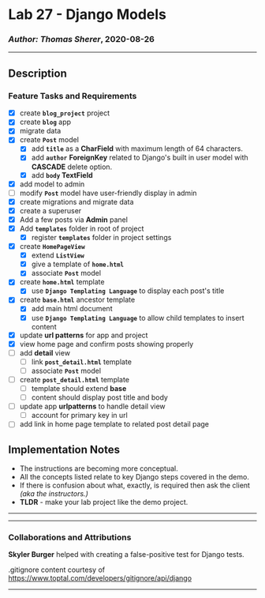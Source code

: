 # Lab 27 - Django Models

### *Author: Thomas Sherer*, 2020-08-26

---

## Description
### Feature Tasks and Requirements
- [X] create __`blog_project`__ project
- [X] create __`blog`__ app
- [X] migrate data
- [X] create __`Post`__ model
	- [X] add __`title`__ as a __CharField__ with maximum length of 64 characters.
	- [X] add __`author`__ __ForeignKey__ related to Django's built in user model with __CASCADE__ delete option.
	- [X] add __`body` TextField__ <br>

- [X] add model to admin
- [ ] modify __`Post`__ model have user-friendly display in admin
- [X] create migrations and migrate data
- [X] create a superuser
- [X] Add a few posts via __Admin__ panel
- [X] Add __`templates`__ folder in root of project
	- [X] register __`templates`__ folder in project settings <br>

- [X] create __`HomePageView`__
	- [X] extend __`ListView`__
	- [X] give a template of __`home.html`__
	- [X] associate __`Post`__ model <br>

- [X] create __`home.html`__ template
	- [X] use __`Django Templating Language`__ to display each post's title <br>

- [X] create __`base.html`__ ancestor template
	- [X] add main html document
	- [X] use __`Django Templating Language`__ to allow child templates to insert content <br>

- [X] update __url patterns__ for app and project
- [X] view home page and confirm posts showing properly
- [ ] add __detail__ view
	- [ ] link __`post_detail.html`__ template
	- [ ] associate __`Post`__ model <br>

- [ ] create __`post_detail.html`__ template
	- [ ] template should extend __base__
	- [ ] content should display post title and body <br>

- [ ] update app __urlpatterns__ to handle detail view
	- [ ] account for primary key in url <br>

- [ ] add link in home page template to related post detail page <br>

## Implementation Notes
- The instructions are becoming more conceptual.
- All the concepts listed relate to key Django steps covered in the demo.
- If there is confusion about what, exactly, is required then ask the client *(aka the instructors.)*
- __TLDR__ - make your lab project like the demo project. <br>

---

<!-- My code is [here](./) <br> -->

---

### Collaborations and Attributions
__Skyler Burger__ helped with creating a false-positive test for Django tests.

<!-- __Merry Cimakasky__ helped with NN. -->

<!-- __Lee-Roy King__ helped with NN. -->

.gitignore content courtesy of https://www.toptal.com/developers/gitignore/api/django

<!-- __likegeeks.com__ helped with [understanding chr() and ord()](https://likegeeks.com/python-caesar-cipher/) -->

---
